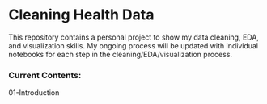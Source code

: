 # Cleaning Health Data
This repository contains a personal project to show my data cleaning, EDA, and visualization skills. My ongoing process will be updated with individual notebooks for each step in the cleaning/EDA/visualization process. 

### Current Contents:
01-Introduction
